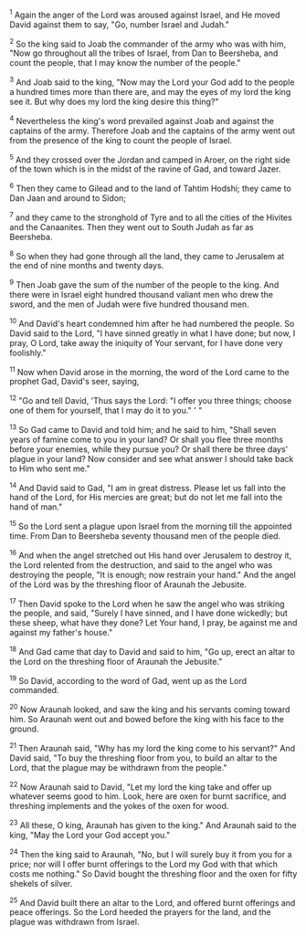 <sup>1</sup> 
Again the anger of the Lord was aroused against Israel, and He moved David against them to say, "Go, number Israel and Judah." 

<sup>2</sup> 
So the king said to Joab the commander of the army who was with him, "Now go throughout all the tribes of Israel, from Dan to Beersheba, and count the people, that I may know the number of the people." 

<sup>3</sup> 
And Joab said to the king, "Now may the Lord your God add to the people a hundred times more than there are, and may the eyes of my lord the king see it. But why does my lord the king desire this thing?" 

<sup>4</sup> 
Nevertheless the king's word prevailed against Joab and against the captains of the army. Therefore Joab and the captains of the army went out from the presence of the king to count the people of Israel. 

<sup>5</sup> 
And they crossed over the Jordan and camped in Aroer, on the right side of the town which is in the midst of the ravine of Gad, and toward Jazer. 

<sup>6</sup> 
Then they came to Gilead and to the land of Tahtim Hodshi; they came to Dan Jaan and around to Sidon; 

<sup>7</sup> 
and they came to the stronghold of Tyre and to all the cities of the Hivites and the Canaanites. Then they went out to South Judah as far as Beersheba. 

<sup>8</sup> 
So when they had gone through all the land, they came to Jerusalem at the end of nine months and twenty days. 

<sup>9</sup> 
Then Joab gave the sum of the number of the people to the king. And there were in Israel eight hundred thousand valiant men who drew the sword, and the men of Judah were five hundred thousand men.

<sup>10</sup> 
And David's heart condemned him after he had numbered the people. So David said to the Lord, "I have sinned greatly in what I have done; but now, I pray, O Lord, take away the iniquity of Your servant, for I have done very foolishly." 

<sup>11</sup> 
Now when David arose in the morning, the word of the Lord came to the prophet Gad, David's seer, saying, 

<sup>12</sup> 
"Go and tell David, 'Thus says the Lord: "I offer you three things; choose one of them for yourself, that I may do it to you." ' " 

<sup>13</sup> 
So Gad came to David and told him; and he said to him, "Shall seven years of famine come to you in your land? Or shall you flee three months before your enemies, while they pursue you? Or shall there be three days' plague in your land? Now consider and see what answer I should take back to Him who sent me." 

<sup>14</sup> 
And David said to Gad, "I am in great distress. Please let us fall into the hand of the Lord, for His mercies are great; but do not let me fall into the hand of man." 

<sup>15</sup> 
So the Lord sent a plague upon Israel from the morning till the appointed time. From Dan to Beersheba seventy thousand men of the people died. 

<sup>16</sup> 
And when the angel stretched out His hand over Jerusalem to destroy it, the Lord relented from the destruction, and said to the angel who was destroying the people, "It is enough; now restrain your hand." And the angel of the Lord was by the threshing floor of Araunah the Jebusite. 

<sup>17</sup> 
Then David spoke to the Lord when he saw the angel who was striking the people, and said, "Surely I have sinned, and I have done wickedly; but these sheep, what have they done? Let Your hand, I pray, be against me and against my father's house." 

<sup>18</sup> 
And Gad came that day to David and said to him, "Go up, erect an altar to the Lord on the threshing floor of Araunah the Jebusite." 

<sup>19</sup> 
So David, according to the word of Gad, went up as the Lord commanded. 

<sup>20</sup> 
Now Araunah looked, and saw the king and his servants coming toward him. So Araunah went out and bowed before the king with his face to the ground. 

<sup>21</sup> 
Then Araunah said, "Why has my lord the king come to his servant?" And David said, "To buy the threshing floor from you, to build an altar to the Lord, that the plague may be withdrawn from the people." 

<sup>22</sup> 
Now Araunah said to David, "Let my lord the king take and offer up whatever seems good to him. Look, here are oxen for burnt sacrifice, and threshing implements and the yokes of the oxen for wood. 

<sup>23</sup> 
All these, O king, Araunah has given to the king." And Araunah said to the king, "May the Lord your God accept you." 

<sup>24</sup> 
Then the king said to Araunah, "No, but I will surely buy it from you for a price; nor will I offer burnt offerings to the Lord my God with that which costs me nothing." So David bought the threshing floor and the oxen for fifty shekels of silver. 

<sup>25</sup> 
And David built there an altar to the Lord, and offered burnt offerings and peace offerings. So the Lord heeded the prayers for the land, and the plague was withdrawn from Israel.